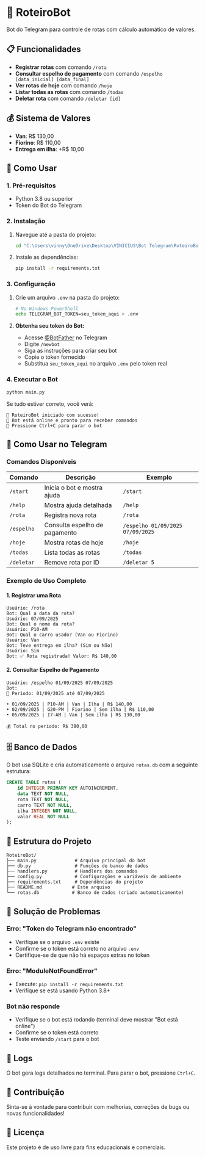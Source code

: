 # 🚛 RoteiroBot

Bot do Telegram para controle de rotas com cálculo automático de valores.

## 📋 Funcionalidades

- **Registrar rotas** com comando `/rota`
- **Consultar espelho de pagamento** com comando `/espelho [data_inicial] [data_final]`
- **Ver rotas de hoje** com comando `/hoje`
- **Listar todas as rotas** com comando `/todas`
- **Deletar rota** com comando `/deletar [id]`

## 💰 Sistema de Valores

- **Van**: R$ 130,00
- **Fiorino**: R$ 110,00
- **Entrega em ilha**: +R$ 10,00

## 🚀 Como Usar

### 1. Pré-requisitos

- Python 3.8 ou superior
- Token do Bot do Telegram

### 2. Instalação

1. Navegue até a pasta do projeto:
   ```bash
   cd "C:\Users\vinny\OneDrive\Desktop\VINICIUS\Bot Telegram\RoteiroBot"
   ```

2. Instale as dependências:
   ```bash
   pip install -r requirements.txt
   ```

### 3. Configuração

1. Crie um arquivo `.env` na pasta do projeto:
   ```bash
   # No Windows PowerShell
   echo TELEGRAM_BOT_TOKEN=seu_token_aqui > .env
   ```

2. **Obtenha seu token do Bot:**
   - Acesse [@BotFather](https://t.me/BotFather) no Telegram
   - Digite `/newbot`
   - Siga as instruções para criar seu bot
   - Copie o token fornecido
   - Substitua `seu_token_aqui` no arquivo `.env` pelo token real

### 4. Executar o Bot

```bash
python main.py
```

Se tudo estiver correto, você verá:
```
🚛 RoteiroBot iniciado com sucesso!
📱 Bot está online e pronto para receber comandos
🛑 Pressione Ctrl+C para parar o bot
```

## 📱 Como Usar no Telegram

### Comandos Disponíveis

| Comando | Descrição | Exemplo |
|---------|-----------|---------|
| `/start` | Inicia o bot e mostra ajuda | `/start` |
| `/help` | Mostra ajuda detalhada | `/help` |
| `/rota` | Registra nova rota | `/rota` |
| `/espelho` | Consulta espelho de pagamento | `/espelho 01/09/2025 07/09/2025` |
| `/hoje` | Mostra rotas de hoje | `/hoje` |
| `/todas` | Lista todas as rotas | `/todas` |
| `/deletar` | Remove rota por ID | `/deletar 5` |

### Exemplo de Uso Completo

#### 1. Registrar uma Rota
```
Usuário: /rota
Bot: Qual a data da rota?
Usuário: 07/09/2025
Bot: Qual o nome da rota?
Usuário: P10-AM
Bot: Qual o carro usado? (Van ou Fiorino)
Usuário: Van
Bot: Teve entrega em ilha? (Sim ou Não)
Usuário: Sim
Bot: ✅ Rota registrada! Valor: R$ 140,00
```

#### 2. Consultar Espelho de Pagamento
```
Usuário: /espelho 01/09/2025 07/09/2025
Bot: 
📅 Período: 01/09/2025 até 07/09/2025

• 01/09/2025 | P10-AM | Van | Ilha | R$ 140,00
• 02/09/2025 | G20-PM | Fiorino | Sem ilha | R$ 110,00
• 05/09/2025 | I7-AM | Van | Sem ilha | R$ 130,00

💰 Total no período: R$ 380,00
```

## 🗄️ Banco de Dados

O bot usa SQLite e cria automaticamente o arquivo `rotas.db` com a seguinte estrutura:

```sql
CREATE TABLE rotas (
    id INTEGER PRIMARY KEY AUTOINCREMENT,
    data TEXT NOT NULL,
    rota TEXT NOT NULL,
    carro TEXT NOT NULL,
    ilha INTEGER NOT NULL,
    valor REAL NOT NULL
);
```

## 📁 Estrutura do Projeto

```
RoteiroBot/
├── main.py              # Arquivo principal do bot
├── db.py                # Funções de banco de dados
├── handlers.py          # Handlers dos comandos
├── config.py            # Configurações e variáveis de ambiente
├── requirements.txt     # Dependências do projeto
├── README.md           # Este arquivo
└── rotas.db            # Banco de dados (criado automaticamente)
```

## 🔧 Solução de Problemas

### Erro: "Token do Telegram não encontrado"
- Verifique se o arquivo `.env` existe
- Confirme se o token está correto no arquivo `.env`
- Certifique-se de que não há espaços extras no token

### Erro: "ModuleNotFoundError"
- Execute: `pip install -r requirements.txt`
- Verifique se está usando Python 3.8+

### Bot não responde
- Verifique se o bot está rodando (terminal deve mostrar "Bot está online")
- Confirme se o token está correto
- Teste enviando `/start` para o bot

## 📝 Logs

O bot gera logs detalhados no terminal. Para parar o bot, pressione `Ctrl+C`.

## 🤝 Contribuição

Sinta-se à vontade para contribuir com melhorias, correções de bugs ou novas funcionalidades!

## 📄 Licença

Este projeto é de uso livre para fins educacionais e comerciais.